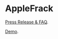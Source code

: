 # AppleFrack

[Press Release & FAQ](https://github.com/evanwb/applefrack/blob/main/prfaq.pdf).

[Demo](https://drive.google.com/file/d/1Mc21_zbh8LqulXiHms_4OlwSzWieDdM6/view?usp=share_link).
